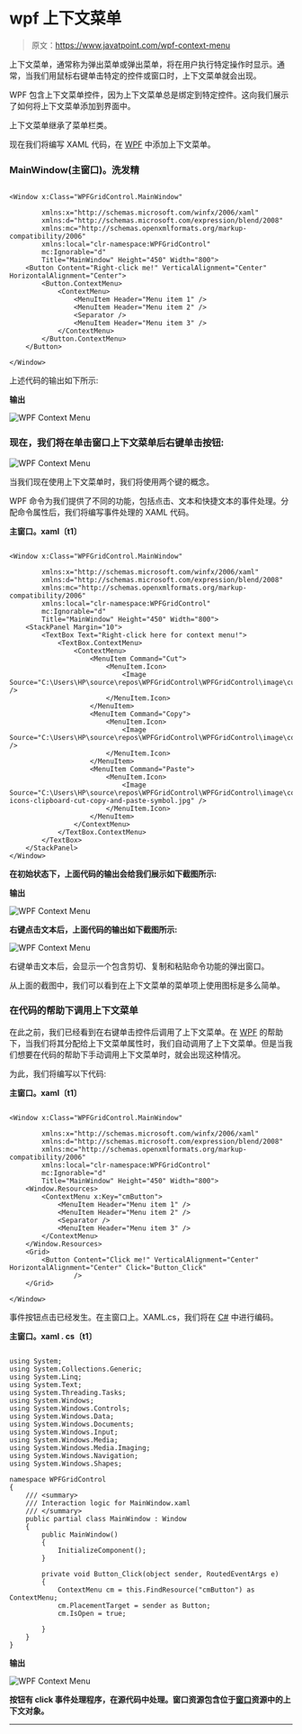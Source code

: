 # wpf 上下文菜单

> 原文：<https://www.javatpoint.com/wpf-context-menu>

上下文菜单，通常称为弹出菜单或弹出菜单，将在用户执行特定操作时显示。通常，当我们用鼠标右键单击特定的控件或窗口时，上下文菜单就会出现。

WPF 包含上下文菜单控件，因为上下文菜单总是绑定到特定控件。这向我们展示了如何将上下文菜单添加到界面中。

上下文菜单继承了菜单栏类。

现在我们将编写 XAML 代码，在 [WPF](https://www.javatpoint.com/wpf) 中添加上下文菜单。

### MainWindow(主窗口)。洗发精

```

<Window x:Class="WPFGridControl.MainWindow"

        xmlns:x="http://schemas.microsoft.com/winfx/2006/xaml"
        xmlns:d="http://schemas.microsoft.com/expression/blend/2008"
        xmlns:mc="http://schemas.openxmlformats.org/markup-compatibility/2006"
        xmlns:local="clr-namespace:WPFGridControl"
        mc:Ignorable="d"
        Title="MainWindow" Height="450" Width="800">
    <Button Content="Right-click me!" VerticalAlignment="Center" HorizontalAlignment="Center">
        <Button.ContextMenu>
            <ContextMenu>
                <MenuItem Header="Menu item 1" />
                <MenuItem Header="Menu item 2" />
                <Separator />
                <MenuItem Header="Menu item 3" />
            </ContextMenu>
        </Button.ContextMenu>
    </Button>

</Window>

```

上述代码的输出如下所示:

**输出**

![WPF Context Menu](img/2f59ca7b9fa448560d4967891a94f15c.png)

### 现在，我们将在单击窗口上下文菜单后右键单击按钮:

![WPF Context Menu](img/f5ab2372ec2126aad0939474853f3959.png)

当我们现在使用上下文菜单时，我们将使用两个键的概念。

WPF 命令为我们提供了不同的功能，包括点击、文本和快捷文本的事件处理。分配命令属性后，我们将编写事件处理的 XAML 代码。

**主窗口。xaml〔t1〕**

```

<Window x:Class="WPFGridControl.MainWindow"

        xmlns:x="http://schemas.microsoft.com/winfx/2006/xaml"
        xmlns:d="http://schemas.microsoft.com/expression/blend/2008"
        xmlns:mc="http://schemas.openxmlformats.org/markup-compatibility/2006"
        xmlns:local="clr-namespace:WPFGridControl"
        mc:Ignorable="d"
        Title="MainWindow" Height="450" Width="800">
    <StackPanel Margin="10">
        <TextBox Text="Right-click here for context menu!">
            <TextBox.ContextMenu>
                <ContextMenu>
                    <MenuItem Command="Cut">
                        <MenuItem.Icon>
                            <Image Source="C:\Users\HP\source\repos\WPFGridControl\WPFGridControl\image\cut.jpg" />
                        </MenuItem.Icon>
                    </MenuItem>
                    <MenuItem Command="Copy">
                        <MenuItem.Icon>
                            <Image Source="C:\Users\HP\source\repos\WPFGridControl\WPFGridControl\image\copy.jpg" />
                        </MenuItem.Icon>
                    </MenuItem>
                    <MenuItem Command="Paste">
                        <MenuItem.Icon>
                            <Image Source="C:\Users\HP\source\repos\WPFGridControl\WPFGridControl\image\computer-icons-clipboard-cut-copy-and-paste-symbol.jpg" />
                        </MenuItem.Icon>
                    </MenuItem>
                </ContextMenu>
            </TextBox.ContextMenu>
        </TextBox>
    </StackPanel>
</Window>

```

**在初始状态下，上面代码的输出会给我们展示如下截图所示:**

**输出**

![WPF Context Menu](img/fd454b5f7711e1554f33a7ad3920cc74.png)

**右键点击文本后，上面代码的输出如下截图所示:**

![WPF Context Menu](img/da3e225176cbf7b68a400d06381b8466.png)

右键单击文本后，会显示一个包含剪切、复制和粘贴命令功能的弹出窗口。

从上面的截图中，我们可以看到在上下文菜单的菜单项上使用图标是多么简单。

### 在代码的帮助下调用上下文菜单

在此之前，我们已经看到在右键单击控件后调用了上下文菜单。在 [WPF](https://www.javatpoint.com/wpf-interview-questions) 的帮助下，当我们将其分配给上下文菜单属性时，我们自动调用了上下文菜单。但是当我们想要在代码的帮助下手动调用上下文菜单时，就会出现这种情况。

为此，我们将编写以下代码:

**主窗口。xaml〔t1〕**

```

<Window x:Class="WPFGridControl.MainWindow"

        xmlns:x="http://schemas.microsoft.com/winfx/2006/xaml"
        xmlns:d="http://schemas.microsoft.com/expression/blend/2008"
        xmlns:mc="http://schemas.openxmlformats.org/markup-compatibility/2006"
        xmlns:local="clr-namespace:WPFGridControl"
        mc:Ignorable="d"
        Title="MainWindow" Height="450" Width="800">
    <Window.Resources>
        <ContextMenu x:Key="cmButton">
            <MenuItem Header="Menu item 1" />
            <MenuItem Header="Menu item 2" />
            <Separator />
            <MenuItem Header="Menu item 3" />
        </ContextMenu>
    </Window.Resources>
    <Grid>
        <Button Content="Click me!" VerticalAlignment="Center" HorizontalAlignment="Center" Click="Button_Click"
                />
    </Grid>

</Window>

```

事件按钮点击已经发生。在主窗口上。XAML.cs，我们将在 [C#](https://www.javatpoint.com/c-sharp-tutorial) 中进行编码。

**主窗口。xaml . cs〔t1〕**

```

using System;
using System.Collections.Generic;
using System.Linq;
using System.Text;
using System.Threading.Tasks;
using System.Windows;
using System.Windows.Controls;
using System.Windows.Data;
using System.Windows.Documents;
using System.Windows.Input;
using System.Windows.Media;
using System.Windows.Media.Imaging;
using System.Windows.Navigation;
using System.Windows.Shapes;

namespace WPFGridControl
{
    /// <summary>
    /// Interaction logic for MainWindow.xaml
    /// </summary>
    public partial class MainWindow : Window
    {
        public MainWindow()
        {
            InitializeComponent();
        }

        private void Button_Click(object sender, RoutedEventArgs e)
        {
            ContextMenu cm = this.FindResource("cmButton") as ContextMenu;
            cm.PlacementTarget = sender as Button;
            cm.IsOpen = true;

        }
    }
}

```

**输出**

![WPF Context Menu](img/78c484a640f1d36b33d27343ecf7b90d.png)

**按钮有 click 事件处理程序，在源代码中处理。窗口资源包含位于[窗口](https://www.javatpoint.com/windows)资源中的上下文对象。**

* * *